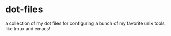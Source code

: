 dot-files
=========

a collection of my dot files for configuring a bunch of my favorite unix tools, like tmux and emacs!
